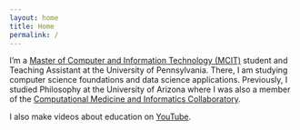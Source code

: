 ```yaml
---
layout: home
title: Home
permalink: /
---
```


I’m a [Master of Computer and Information Technology (MCIT)](https://onlinelearning.seas.upenn.edu/mcit/) student and Teaching Assistant at the University of Pennsylvania. There, I am studying computer science foundations and data science applications. Previously, I studied Philosophy at the University of Arizona where I was also a member of the [Computational Medicine and Informatics Collaboratory](https://com-in.collab.arizona.edu/).

I also make videos about education on [YouTube](http://www.youtube.com/c/cedricvicera).
